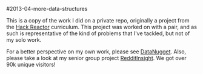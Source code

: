 #2013-04-more-data-structures

This is a copy of the work I did on a private repo, originally a project from
the [Hack Reactor](http://hackreactor.com) curriculum. This project was worked
on with a pair, and as such is representative of the kind of problems that I've
tackled, but not of my solo work.

For a better perspective on my own work, please see [DataNugget](https://github.com/googamanga/DataNugget).
Also, please take a look at my senior group project [RedditInsight](https://github.com/googamanga/RedditInsight).
We got over 90k unique visitors! 
